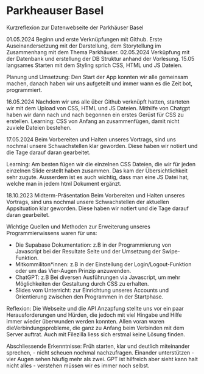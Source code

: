 # Parkheauser Basel
Kurzreflexion zur Datenwebseite der Parkhäuser Basel

01.05.2024 Beginn und erste Verknüpfungen mit Github. Erste Auseinandersetzung mit der Darstellung, dem Storytellung im Zusammenhang mit dem Thema Parkhäuser.
02.05.2024 Verküpfung mit der Datenbank und erstellung der DB Struktur anhand der Vorlesung. 15.05 langsames Starten mit dem Styling sprich CSS, HTML und JS Dateien. 


Planung und Umsetzung:
Den Start der App konnten wir alle gemeinsam machen, danach haben wir uns aufgeteilt und immer wann es die Zeit bot, programmiert. 

16.05.2024
Nachdem wir uns alle über Github verknüpft hatten, starteten wir mit dem Upload von CSS, HTML und JS Dateien. 
Mithilfe von Chatgpt haben wir dann nach und nach begonnen ein erstes Gerüst für CSS zu erstellen. Learning: CSS von Anfang an zusammenfügen, damit nicht zuviele Dateien bestehen.


17.05.2024
Beim Vorbereiten und Halten unseres Vortrags, sind uns nochmal unsere Schwachstellen klar geworden. Diese haben wir notiert und die Tage darauf daran gearbeitet.

Learning: 
Am besten fügen wir die einzelnen CSS Dateien, die wir für jeden einzelnen Slide erstellt haben zusammen. Das kam der Übersichtlichkeit sehr zugute. 
Ausserdem ist es auch wichtig, dass man eine JS Datei hat, welche man in jedem html Dokument ergänzt.

18.10.2023 Midterm-Präsentation
Beim Vorbereiten und Halten unseres Vortrags, sind uns nochmal unsere Schwachstellen der aktuellen Appsituation klar geworden. 
Diese haben wir notiert und die Tage darauf daran gearbeitet.

Wichtige Quellen und Methoden zur Erweiterung unseres Programmierwissens waren für uns:
- Die Supabase Dokumentation: z.B in der Programmierung von Javascript bei der Resultate Seite und der Umsetzung der Swipe-Funktion.
- Mitkommiliton*innen: z.B in der Einstellung der Login/Logout-Funktion oder um das Vier-Augen Prinzip anzuwenden.
- ChatGPT: z.B Bei diversen Ausführungen via Javascript, um mehr Möglichkeiten der Gestaltung durch CSS zu erhalten.
- Slides vom Unterricht: zur Einrichtung unseres Accounts und Orientierung zwischen den Programmen in der Startphase.

Reflexion:
Die Webseite und die API Anzapfung stellte uns vor ein paar Herausforderungen und Hürden, die jedoch mit viel Hingabe und Hilfe immer wieder überwunden werden konnten. Allen voran waren dieVerbindungsprobleme, die ganz zu Anfang beim Verbinden mit dem Server auftrat. Auch mit Filezilla liess sich erstmal keine Lösung finden.

Abschliessende Erkenntnisse: 
Früh starten, klar und deutlich miteinander sprechen, - nicht scheuen nochmal nachzufragen. 
Einander unterstützen - vier Augen sehen häufig mehr als zwei. 
GPT ist hilfreich aber sieht kann halt nicht alles - verstehen müssen wir es immer noch selbst.
